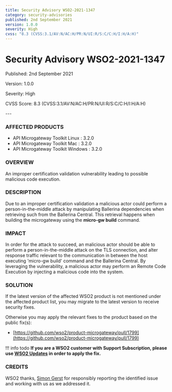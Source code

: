 ```yaml
---
title: Security Advisory WSO2-2021-1347
category: security-advisories
published: 2nd September 2021
version: 1.0.0
severity: High
cvss: "8.3 (CVSS:3.1/AV:N/AC:H/PR:N/UI:R/S:C/C:H/I:H/A:H)"
---
```


# Security Advisory WSO2-2021-1347

<p class="doc-info">Published: 2nd September 2021</p>
<p class="doc-info">Version: 1.0.0</p>
<p class="doc-info">Severity: High</p>
<p class="doc-info">CVSS Score: 8.3 (CVSS:3.1/AV:N/AC:H/PR:N/UI:R/S:C/C:H/I:H/A:H)</p>
---

### AFFECTED PRODUCTS
* API Microgateway Toolkit Linux : 3.2.0
* API Microgateway Toolkit Mac : 3.2.0
* API Microgateway Toolkit Windows : 3.2.0


### OVERVIEW
An improper certification validation vulnerability leading to possible malicious code execution.


### DESCRIPTION
Due to an improper certification validation a malicious actor could perform a person-in-the-middle attack by manipulating Ballerina dependencies when retrieving such from the Ballerina Central. This retrieval happens when building the microgateway using the **micro-gw build** command.


### IMPACT
In order for the attack to succeed, an malicious actor should be able to perform a person-in-the-middle attack on the TLS connection, and alter response traffic relevant to the communication in between the host executing 'micro-gw build' command and the Ballerina Central. By leveraging the vulnerability, a malicious actor may perform an Remote Code Execution by injecting a malicious code into the system.


### SOLUTION
If the latest version of the affected WSO2 product is not mentioned under the affected product list, you may migrate to the latest version to receive security fixes.

Otherwise you may apply the relevant fixes to the product based on the public fix(s):

* [https://github.com/wso2/product-microgateway/pull/1799](https://github.com/wso2/product-microgateway/pull/1799)


!!! info todo
    **If you are a WSO2 customer with Support Subscription, please use [WSO2 Updates](https://wso2.com/updates/) in order to apply the fix.**


### CREDITS
WSO2 thanks, [Simon Gerst](https://github.com/intrigus-lgtm) for responsibly reporting the identified issue and working with us as we addressed it.
